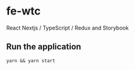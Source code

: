 # fe-wtc
React Nextjs / TypeScript / Redux and Storybook

## Run the application

`yarn && yarn start`
